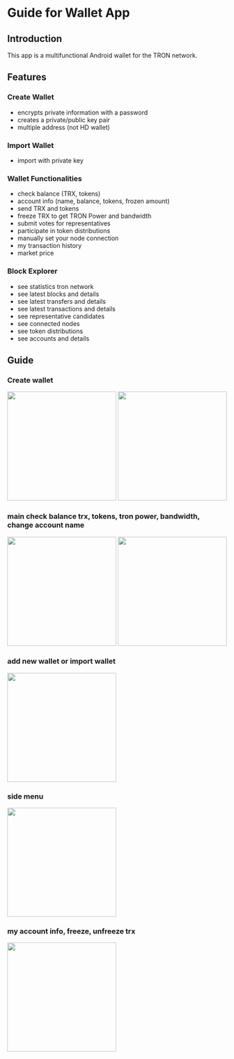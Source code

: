 # Guide for Wallet App

## Introduction

This app is a multifunctional Android wallet for the TRON network.

## Features

### Create Wallet
- encrypts private information with a password
- creates a private/public key pair
- multiple address (not HD wallet)

### Import Wallet
- import with private key

### Wallet Functionalities
- check balance (TRX, tokens)
- account info (name, balance, tokens, frozen amount)
- send TRX and tokens
- freeze TRX to get TRON Power and bandwidth
- submit votes for representatives
- participate in token distributions
- manually set your node connection
- my transaction history
- market price

### Block Explorer
- see statistics tron network
- see latest blocks and details
- see latest transfers and details
- see latest transactions and details
- see representative candidates
- see connected nodes
- see token distributions
- see accounts and details

## Guide

### Create wallet
<img src="https://github.com/lky1001/tron-android-wallet/blob/develop/screenshots/device-2018-04-27-215213.png" width="250"> <img src="https://github.com/lky1001/tron-android-wallet/blob/develop/screenshots/device-2018-04-27-215239.png" width="250">

### main check balance trx, tokens, tron power, bandwidth, change account name
<img src="https://github.com/lky1001/tron-android-wallet/blob/develop/screenshots/device-2018-06-01-112831" width="250"> <img src="https://github.com/lky1001/tron-android-wallet/blob/develop/screenshots/device-2018-06-01-112851.png" width="250">

### add new wallet or import wallet
<img src="https://github.com/lky1001/tron-android-wallet/blob/develop/screenshots/device-2018-05-31-210521.png" width="250">

### side menu
<img src="https://github.com/lky1001/tron-android-wallet/blob/develop/screenshots/device-2018-05-31-210614.png" width="250">

### my account info, freeze, unfreeze trx
<img src="https://github.com/lky1001/tron-android-wallet/blob/develop/screenshots/device-2018-06-01-113118.png" width="250">